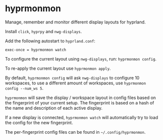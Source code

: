 # hyprmonmon

Manage, remember and monitor different display layouts for hyprland.

Install `click`, `hyprpy` and `nwg-displays`.

Add the following autostart to `hyprland.conf`:
```
exec-once = hyprmonmon watch
```

To configure the current layout using `nwg-displays`, run: `hyprmonmon
config`.

To re-apply the current layout use `hyprmonmon apply`.

By default, `hyprmonmon config` will ask `nwg-displays` to configure 10
workspaces, to use a different amount of workspaces, use `hyprmonmon config
--num_ws 5`.

`hyprmonmon` will save the display / workspace layout in config files based
on the fingerprint of your current setup. The fingerprint is based on a hash
of the name and description of each active display.

If a new display is connected, `hyprmonmon watch` will automatically try to
load the config for the new fingerprint.

The per-fingerprint config files can be found in `~/.config/hyprmonmon`.
